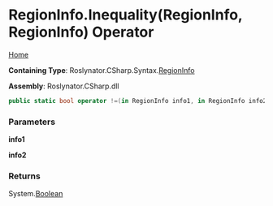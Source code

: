 <a name="_top"></a>

# RegionInfo\.Inequality\(RegionInfo, RegionInfo\) Operator

[Home](../../../../../README.md#_top)

**Containing Type**: Roslynator\.CSharp\.Syntax\.[RegionInfo](../README.md#_top)

**Assembly**: Roslynator\.CSharp\.dll

```csharp
public static bool operator !=(in RegionInfo info1, in RegionInfo info2)
```

### Parameters

**info1**

**info2**

### Returns

System\.[Boolean](https://docs.microsoft.com/en-us/dotnet/api/system.boolean)

